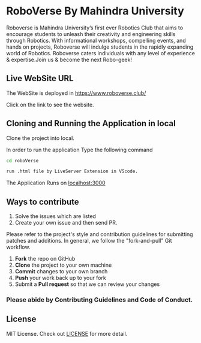 # RoboVerse By Mahindra University
Roboverse is Mahindra University’s first ever Robotics Club that aims to encourage students to unleash their creativity and engineering skills through Robotics.
With informational workshops, compelling events, and hands on projects, Roboverse will indulge students in the rapidly expanding world of Robotics. Roboverse caters individuals with any level of experience & expertise.Join us & become the next Robo-geek!

## Live WebSite URL
The WebSite is deployed in https://www.roboverse.club/

Click on the link to see the website.

## Cloning and Running the Application in local

Clone the project into local.

In order to run the application Type the following command

```bash
cd roboVerse
```

```bash
run .html file by LiveServer Extension in VScode.
```

The Application Runs on [localhost:3000](https://localhost:3000)

## Ways to contribute
1. Solve the issues which are listed
2. Create your own issue and then send PR.

Please refer to the project's style and contribution guidelines for submitting patches and additions. In general, we follow the "fork-and-pull" Git workflow.

 1. **Fork** the repo on GitHub
 2. **Clone** the project to your own machine
 3. **Commit** changes to your own branch
 4. **Push** your work back up to your fork
 5. Submit a **Pull request** so that we can review your changes
 
 ### Please abide by  **Contributing Guidelines** and **Code of Conduct**.
 
 ## License

MIT License.
Check out [LICENSE](./LICENSE) for more detail.

